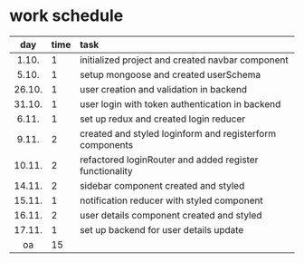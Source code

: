 # work schedule

| day | time | task  |
| :----:|:-----| :-----|
| 1.10. | 1    | initialized project and created navbar component |
| 5.10. | 1    | setup mongoose and created userSchema            |
| 26.10.| 1    | user creation and validation in backend          |
| 31.10.| 1    | user login with token authentication in backend  |
| 6.11. | 1    | set up redux and created login reducer           |
| 9.11. | 2    | created and styled loginform and registerform components |
| 10.11.| 2    | refactored loginRouter and added register functionality |
| 14.11.| 2    | sidebar component created and styled             |
| 15.11.| 1    | notification reducer with styled component       |
| 16.11.| 2    | user details component created and styled        |
| 17.11.| 1    | set up backend for user details update           |
| oa    | 15   | | 
